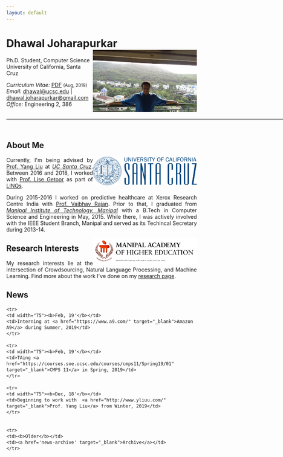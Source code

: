 ```yaml
---
layout: default
---
```


<!-- {% include image.html url="/images/me2.jpeg" caption="Dhawal Joharapurkar" width=275 align="right" %} -->


# Dhawal Joharapurkar  <a href="/images/me2.jpeg" target="_blank"><img src="images/me2.jpeg" alt="Dhawal Joharapurkar" style="width:275px;" align="right"></a>
Ph.D. Student, Computer Science <br>
University of California, Santa Cruz <br>

<em>Curriculum Vitae: </em><a href="/files/CV_Dhawal.pdf" target="_blank">PDF</a>  <small>(Aug, 2019)</small> <br>
<em>Email: </em><a href="mailto:dhawal@ucsc.edu">dhawal@ucsc.edu</a> | <a href="mailto:dhawal.joharapurkar@gmail.com">dhawal.joharapurkar@gmail.com</a> <br>
<em>Office: </em>Engineering 2, 386<br>
<br>
<!-- <p><a href="http://doodle.com/dhawaljoh" target="_blank">Meet me!</a> | <a href="http://flask.io/yoUm1" target="_blank">Assign me a task!</a> (please let me know you've added something!)</p> -->
<hr width="900px">

<hr style="height:10pt; visibility:hidden;" />

## About Me
<a href="http://www.ucsc.edu/" target="_blank"><img src="images/ucsc.png" alt="UCSC" style="width:275px;" align="right"></a>


<p align="justify" style="max-width:600px">
Currently, I'm being advised by <a href="http://www.yliuu.com/" target="_blank">Prof. Yang Liu</a> at <em><a class="tosu" href="http://www.ucsc.edu/" target="_blank">UC Santa Cruz</a></em>. Between 2016 and 2018, I worked with <a href="https://getoor.soe.ucsc.edu/home" target="_blank">Prof. Lise Getoor</a> as part of <a href="https://linqs.soe.ucsc.edu/" target="_blank">LINQs</a>.</p>

<p align="justify" style="max-width:600px">During 2015-2016 I worked on predictive healthcare at Xerox Research Centre India with  <a href="https://www.iiitb.ac.in/faculty_page.php?name=vaibhavrajan" target="_blank">Prof. Vaibhav Rajan</a>. Prior to that, I graduated from <em><a class="tosu" href="http://manipal.edu/mu.html" target="_blank">Manipal Institute of Technology, Manipal</a></em> with a B.Tech in Computer Science and Engineering in May, 2015. While there, I was actively involved with the IEEE Student Branch, Manipal and served as its Techincal Secretary during 2013-14.</p>

<a href="http://manipal.edu/mu.html" target="_blank"><img src="images/mit.jpg" alt="MIT, Manipal" style="width:275px;" align="right"></a>

## Research Interests
<p align="justify" style="max-width:600px">
My research interests lie at the intersection of Crowdsourcing, Natural Language Processing, and Machine Learning. Find more about the work I've done on my  <a href="/research/" target="_blank">research page</a>.
</p>
<!-- <center> <em><a class="tosu"> Scroll down for news! </a></em></center> -->

## News

<table style="white-space: nowrap;">

	<tr>
	<td width="75"><b>Feb, 19'</b></td>
	<td>Interning at <a href="https://www.a9.com/" target="_blank">Amazon A9</a> during Summer, 2019</td>
	</tr>

	<tr>
	<td width="75"><b>Feb, 19'</b></td>
	<td>TAing <a href="https://courses.soe.ucsc.edu/courses/cmps11/Spring19/01" target="_blank">CMPS 11</a> in Spring, 2019</td>
	</tr>

	<tr>
	<td width="75"><b>Dec, 18'</b></td>
	<td>Beginning to work with  <a href="http://www.yliuu.com/" target="_blank">Prof. Yang Liu</a> from Winter, 2019</td>
	</tr>


	<tr>
	<td><b>Older</b></td>
	<td><a href='news-archive' target="_blank">Archive</a></td>
	</tr>
</table>

